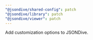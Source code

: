 ```yaml
---
"@jsondive/shared-config": patch
"@jsondive/library": patch
"@jsondive/viewer": patch
---
```


Add customization options to JSONDive.
